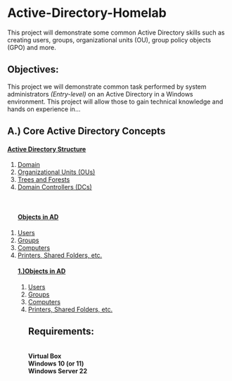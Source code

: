 # Active-Directory-Homelab
This project will demonstrate some common Active Directory skills such as creating users, groups, organizational units (OU), group policy objects (GPO) and more.

<h2>Objectives:</h2>
This project we will demonstrate common task performed by system administrators <i>(Entry-level)</i> on an Active Directory in a Windows environment. This project will allow those to gain technical knowledge and hands on experience in...
<h2>A.) Core Active Directory Concepts</h4>

<h4><a href="#Active-Directory-Structure">Active Directory Structure</a></h4>
<ol>
  <li><a href="#Domain">Domain</a></li>
  <li><a href="#Organizational-Units">Organizational Units (OUs)</a></li>
  <li><a href="#Trees-and-Forests">Trees and Forests</a></li>
  <li><a href="#Domain-Controllers">Domain Controllers (DCs)</a></li>
<ol></ol>
</br>
<h4><a href="#Objects-in-AD">Objects in AD</a></h4>
  <ol type="1" style="margin:0; padding:0;">
    <li><a href="#Users">Users</a></li>
    <li><a href="#Groups">Groups</a></li>
    <li><a href="#Computers">Computers</a></li>
    <li><a href="#Printers">Printers, Shared Folders, etc.</a></li>
  <ol></ol>

<h4><a href="#Objects-in-AD"> 1.)Objects in AD</a></h4>
<ol>
  <li><a href="#Users">Users</a></li>
  <li><a href="#Groups">Groups</a></li>
  <li><a href="#Computers">Computers</a></li>
  <li><a href="#Printers">Printers, Shared Folders, etc.</a></li>
<ol></ol>





<h2>Requirements:</h2>
</br><b>Virtual Box</b>
</br><b>Windows 10 (or 11)</b>
</br><b>Windows Server 22</b>



